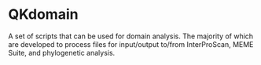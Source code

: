 # QKdomain
A set of scripts that can be used for domain analysis. The majority of which are developed to process files for input/output to/from InterProScan, MEME Suite, and phylogenetic analysis.
